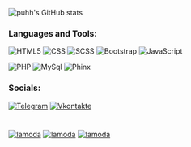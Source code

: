 ![puhh's GitHub stats](https://github-readme-stats.vercel.app/api?username=puhh1&show_icons=true&theme=dark)

### Languages and Tools:
![HTML5](https://img.shields.io/badge/-HTML5-090909?style=for-the-badge&logo=HTML5)
![CSS](https://img.shields.io/badge/-CSS-090909?style=for-the-badge)
![SCSS](https://img.shields.io/badge/-SCSS-090909?style=for-the-badge&logo=SCSS)
![Bootstrap](https://img.shields.io/badge/-Bootstrap-090909?style=for-the-badge&logo=Bootstrap)
![JavaScript](https://img.shields.io/badge/-JavaScript-090909?style=for-the-badge&logo=JavaScript)

![PHP](https://img.shields.io/badge/-PHP-090909?style=for-the-badge&logo=PHP)
![MySql](https://img.shields.io/badge/-MySql-090909?style=for-the-badge&logo=MySql)
![Phinx](https://img.shields.io/badge/-Phinx-090909?style=for-the-badge&logo=Phinx)


### Socials:
[![Telegram](https://img.shields.io/badge/-Telegram-090909?style=for-the-badge&logo=telegram&logoColor=27A0D9)](https://t.me/puhh1)
[![Vkontakte](https://img.shields.io/badge/-Vkontakte-090909?style=for-the-badge&logo=Vk&logoColor=4F7DB3)](vk.com/rainyard)
#

[![lamoda](https://github-readme-stats.vercel.app/api/pin/?username=ToltekPlus&repo=lamoda&theme=dark)](https://github.com/puhh1/lamoda)
[![lamoda](https://github-readme-stats.vercel.app/api/pin/?username=ToltekPlus&repo=steam&theme=dark)](https://github.com/puhh1/Steam)
[![lamoda](https://github-readme-stats.vercel.app/api/pin/?username=ToltekPlus&repo=steam&theme=dark)](https://github.com/puhh1/boss_game)